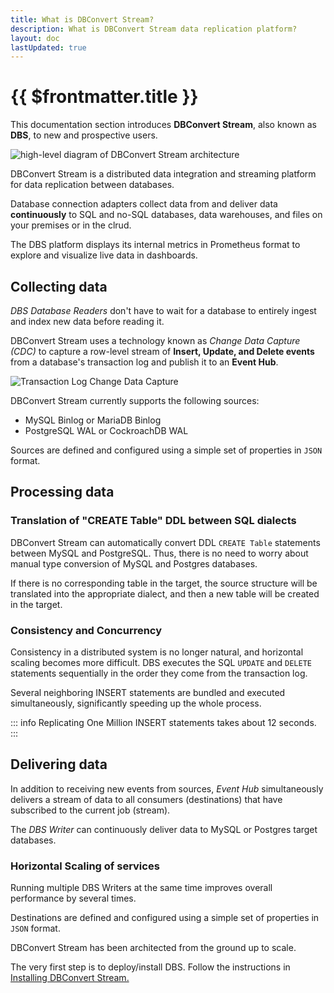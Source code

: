 ```yaml
---
title: What is DBConvert Stream?
description: What is DBConvert Stream data replication platform?
layout: doc
lastUpdated: true
---
```






# {{ $frontmatter.title }}

This documentation section introduces **DBConvert Stream**, also known as **DBS**, to new and prospective users.

![high-level diagram of DBConvert Stream architecture](/images/dbconvert-stream-high-level-diagram.png)

DBConvert Stream is a distributed data integration and streaming platform for data replication between databases.

Database connection adapters collect data from and deliver data **continuously** to SQL and no-SQL databases, data warehouses, and files on your premises or in the clrud.

The DBS platform displays its internal metrics in Prometheus format to explore and visualize live data in dashboards.

## Collecting data

*DBS Database Readers* don't have to wait for a database to entirely ingest and index new data before reading it.

DBConvert Stream uses a technology known as *Change Data Capture (CDC)* to capture a row-level stream of **Insert, Update, and Delete events** from a database's transaction log and publish it to an **Event Hub**.

![Transaction Log Change Data Capture](/images/log-cdc.png)

DBConvert Stream currently supports the following sources:

- MySQL Binlog or MariaDB Binlog
- PostgreSQL WAL or CockroachDB WAL

Sources are defined and configured using a simple set of properties in `JSON` format.

## Processing data

### Translation of "CREATE Table" DDL between SQL dialects

DBConvert Stream can automatically convert DDL `CREATE Table` statements between MySQL and PostgreSQL. Thus, there is no need to worry about manual type conversion of MySQL and Postgres databases.

If there is no corresponding table in the target, the source structure will be translated into the appropriate dialect, and then a new table will be created in the target.

### Consistency and Concurrency

Consistency in a distributed system is no longer natural, and horizontal scaling becomes more difficult.
DBS executes the SQL `UPDATE` and `DELETE` statements sequentially in the order they come from the transaction log.

Several neighboring INSERT statements are bundled and executed simultaneously, significantly speeding up the whole process.

::: info
Replicating One Million INSERT statements takes about 12 seconds.
:::

## Delivering data

In addition to receiving new events from sources, *Event Hub* simultaneously delivers a stream of data to all consumers (destinations) that have subscribed to the current job (stream).

The *DBS Writer* can continuously deliver data to MySQL or Postgres target databases.

### Horizontal Scaling of services

Running multiple DBS Writers at the same time improves overall performance by several times.

Destinations are defined and configured using a simple set of properties in `JSON` format.

DBConvert Stream has been architected from the ground up to scale.

The very first step is to deploy/install DBS. Follow the instructions in [Installing DBConvert Stream.](/guide/install)
